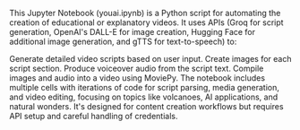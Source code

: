 This Jupyter Notebook (youai.ipynb) is a Python script for automating the creation of educational or explanatory videos. It uses APIs (Groq for script generation, OpenAI's DALL-E for image creation, Hugging Face for additional image generation, and gTTS for text-to-speech) to:

Generate detailed video scripts based on user input.
Create images for each script section.
Produce voiceover audio from the script text.
Compile images and audio into a video using MoviePy.
The notebook includes multiple cells with iterations of code for script parsing, media generation, and video editing, focusing on topics like volcanoes, AI applications, and natural wonders. It's designed for content creation workflows but requires API setup and careful handling of credentials.
